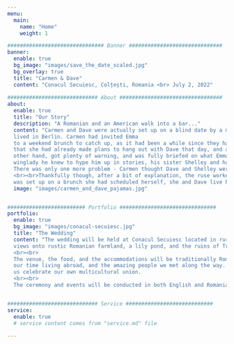 ```yaml
---
menu:
  main:
    name: "Home"
    weight: 1

############################### Banner ##############################
banner:
  enable: true
  bg_image: "images/save_the_date_scaled.jpg"
  bg_overlay: true
  title: "Carmen & Dave"
  content: "Conacul Secuiesc, Colțești, Romania <br> July 2, 2022"
  
############################# About #################################
about:
  enable: true
  title: "Our Story"
  description: "A Romanian and an American walk into a bar..."
  content: "Carmen and Dave were actually set up on a blind date by a mutual friend, Emma, whom she knew from when she 
  lived in Berlin. Carmen had invited Emma
  to a weekend brunch to catch up, as it had been a while since they had seen each other. Emma had made the excuse 
  that she had already made plans to hang out with Dave that day, and asked if he could he come as well.<br><br>Dave, on the 
  other hand, got plenty of warning, and was fully briefed on what Emma was planning on doing. He even invited the best 
  winglady he knew to hype him up in stories, his sister Shelley and had plenty of time to be nervous leading up to the date. 
  There was only one more problem - Carmen thought Dave and Shelley were married because Shelley was wearing her wedding band.
  <br><br>Thankfully though, after a bit of explanation, the ruse worked. While Carmen is still annoyed that she 
  was set up on a brunch she had scheduled herself, she and Dave live happily together in Berlin with their two pets, Luna and Mario"
  image: "images/carmen_and_dave_pajamas.jpg"


######################### Portfolio ###############################
portfolio:
  enable: true
  bg_image: "images/conacul-secuiesc.jpg"
  title: "The Wedding"
  content: "The wedding will be held at Conacul Secuiesc located in rural Transylvania. The venue is in the shadow of the Piatra Secuiului with beautiful
  views onto rustic Romanian farmland, a lily pond, and the ruins of Trascău Fortress.
  <br><br>
  The venue, the food, and the accommodations will be traditionally Romanian. The wedding guest list, however, reflects 
  our time living abroad, and the amazing people we met along the way. We cannot wait for you all to join us, and help
  us celebrate our own multicultural union. 
  <br><br>
  The ceremony and events will be conducted in both English and Romanian"


############################# Service ############################
service:
  enable: true
  # service content comes from "service.md" file
  
---
```

